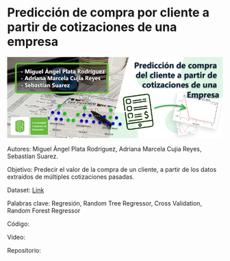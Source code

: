 # Predicción de compra por cliente a partir de cotizaciones de una empresa


<img src="https://github.com/Minerisho/Proyecto-AI1-2022-2/blob/main/Banner.jpg?raw=true">


Autores: Miguel Ángel Plata Rodríguez, Adriana Marcela Cujia Reyes, Sebastían Suarez.

Objetivo: Predecir el valor de la compra de un cliente, a partir de los datos extraídos de múltiples cotizaciones pasadas.

Dataset: <a href="https://docs.google.com/spreadsheets/d/12Z09MA6CkqgtsLvOwjH0hZUbKsktpG-W/edit?usp=share_link&ouid=115662212600004285289&rtpof=true&sd=true"> Link </a>

Palabras clave: Regresión, Random Tree Regressor, Cross Validation, Random Forest Regressor

Código:

Video:

Repositorio:

